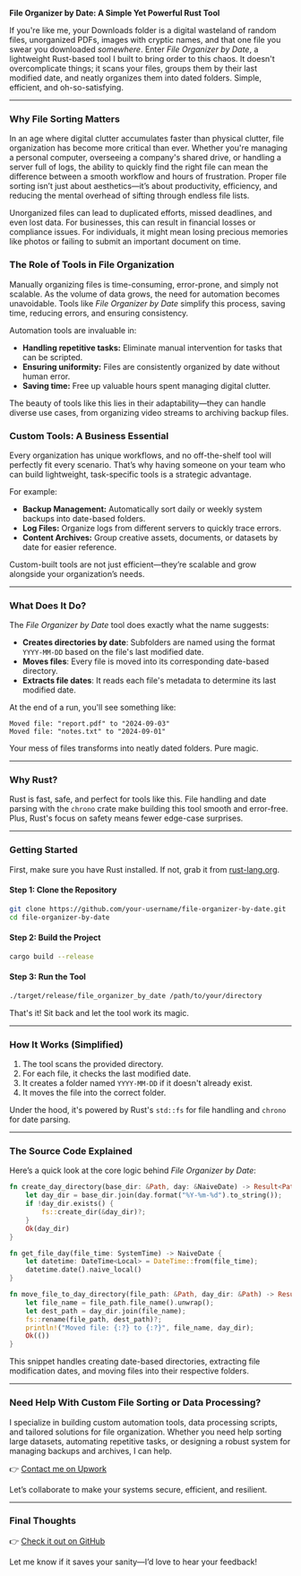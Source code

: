 **File Organizer by Date: A Simple Yet Powerful Rust Tool**

If you're like me, your Downloads folder is a digital wasteland of random files, unorganized PDFs, images with cryptic names, and that one file you swear you downloaded *somewhere*. Enter *File Organizer by Date*, a lightweight Rust-based tool I built to bring order to this chaos. It doesn't overcomplicate things; it scans your files, groups them by their last modified date, and neatly organizes them into dated folders. Simple, efficient, and oh-so-satisfying.

---

### **Why File Sorting Matters**

In an age where digital clutter accumulates faster than physical clutter, file organization has become more critical than ever. Whether you're managing a personal computer, overseeing a company's shared drive, or handling a server full of logs, the ability to quickly find the right file can mean the difference between a smooth workflow and hours of frustration. Proper file sorting isn’t just about aesthetics—it’s about productivity, efficiency, and reducing the mental overhead of sifting through endless file lists.

Unorganized files can lead to duplicated efforts, missed deadlines, and even lost data. For businesses, this can result in financial losses or compliance issues. For individuals, it might mean losing precious memories like photos or failing to submit an important document on time.

### **The Role of Tools in File Organization**

Manually organizing files is time-consuming, error-prone, and simply not scalable. As the volume of data grows, the need for automation becomes unavoidable. Tools like *File Organizer by Date* simplify this process, saving time, reducing errors, and ensuring consistency.

Automation tools are invaluable in:
- **Handling repetitive tasks:** Eliminate manual intervention for tasks that can be scripted.
- **Ensuring uniformity:** Files are consistently organized by date without human error.
- **Saving time:** Free up valuable hours spent managing digital clutter.

The beauty of tools like this lies in their adaptability—they can handle diverse use cases, from organizing video streams to archiving backup files.

### **Custom Tools: A Business Essential**

Every organization has unique workflows, and no off-the-shelf tool will perfectly fit every scenario. That’s why having someone on your team who can build lightweight, task-specific tools is a strategic advantage.

For example:
- **Backup Management:** Automatically sort daily or weekly system backups into date-based folders.
- **Log Files:** Organize logs from different servers to quickly trace errors.
- **Content Archives:** Group creative assets, documents, or datasets by date for easier reference.

Custom-built tools are not just efficient—they’re scalable and grow alongside your organization’s needs.

---

### **What Does It Do?**

The *File Organizer by Date* tool does exactly what the name suggests:

- **Creates directories by date**: Subfolders are named using the format `YYYY-MM-DD` based on the file's last modified date.
- **Moves files**: Every file is moved into its corresponding date-based directory.
- **Extracts file dates**: It reads each file's metadata to determine its last modified date.

At the end of a run, you'll see something like:

```
Moved file: "report.pdf" to "2024-09-03"
Moved file: "notes.txt" to "2024-09-01"
```

Your mess of files transforms into neatly dated folders. Pure magic.

---

### **Why Rust?**

Rust is fast, safe, and perfect for tools like this. File handling and date parsing with the `chrono` crate make building this tool smooth and error-free. Plus, Rust's focus on safety means fewer edge-case surprises.

---

### **Getting Started**

First, make sure you have Rust installed. If not, grab it from [rust-lang.org](https://www.rust-lang.org/).

#### **Step 1: Clone the Repository**
```bash
git clone https://github.com/your-username/file-organizer-by-date.git
cd file-organizer-by-date
```

#### **Step 2: Build the Project**
```bash
cargo build --release
```

#### **Step 3: Run the Tool**
```bash
./target/release/file_organizer_by_date /path/to/your/directory
```

That's it! Sit back and let the tool work its magic.

---

### **How It Works (Simplified)**

1. The tool scans the provided directory.
2. For each file, it checks the last modified date.
3. It creates a folder named `YYYY-MM-DD` if it doesn't already exist.
4. It moves the file into the correct folder.

Under the hood, it's powered by Rust's `std::fs` for file handling and `chrono` for date parsing.

---

### **The Source Code Explained**

Here’s a quick look at the core logic behind *File Organizer by Date*:

```rust
fn create_day_directory(base_dir: &Path, day: &NaiveDate) -> Result<PathBuf> {
    let day_dir = base_dir.join(day.format("%Y-%m-%d").to_string());
    if !day_dir.exists() {
        fs::create_dir(&day_dir)?;
    }
    Ok(day_dir)
}

fn get_file_day(file_time: SystemTime) -> NaiveDate {
    let datetime: DateTime<Local> = DateTime::from(file_time);
    datetime.date().naive_local()
}

fn move_file_to_day_directory(file_path: &Path, day_dir: &Path) -> Result<()> {
    let file_name = file_path.file_name().unwrap();
    let dest_path = day_dir.join(file_name);
    fs::rename(file_path, dest_path)?;
    println!("Moved file: {:?} to {:?}", file_name, day_dir);
    Ok(())
}
```

This snippet handles creating date-based directories, extracting file modification dates, and moving files into their respective folders.

---

### **Need Help With Custom File Sorting or Data Processing?**

I specialize in building custom automation tools, data processing scripts, and tailored solutions for file organization. Whether you need help sorting large datasets, automating repetitive tasks, or designing a robust system for managing backups and archives, I can help.

👉 [Contact me on Upwork](https://www.upwork.com/freelancers/~01e6b4637f39b4faa5?mp_source=share)

Let’s collaborate to make your systems secure, efficient, and resilient.

---

### **Final Thoughts**

👉 [Check it out on GitHub](https://github.com/your-username/file-organizer-by-date)

Let me know if it saves your sanity—I’d love to hear your feedback!

